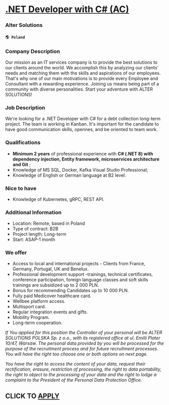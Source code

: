 # [.NET Developer with C# (AC)](https://www.remotewlb.com/apply/net-developer-with-c-ac)  
### Alter Solutions  
#### `🌎 Poland`  

### Company Description

Our mission as an IT services company is to provide the best solutions to our clients around the world. We accomplish this by analyzing our clients' needs and matching them with the skills and aspirations of our employees. That's why one of our main motivations is to provide every Employee and Consultant with a rewarding experience. Joining us means being part of a community with diverse personalities. Start your adventure with ALTER SOLUTIONS!

### Job Description

We're looking for a .NET Developer with C# for a debt collection long-term project. The team is working in Kanban. It's important for the candidate to have good communication skills, opennes, and be oriented to team work.

### Qualifications

  * **Minimum 2 years** of professional experience with **C# (.NET 8) with dependency injection, Entity framework, microservices architecture and Git** ;
  * Knowledge of MS SQL, Docker, Kafka Visual Studio Professional;
  * Knowledge of English or German language at B2 level.

### Nice to have

  * Knowledge of Kubernetes, gRPC, REST API.

### Additional Information

  * Location: Remote, based in Poland
  * Type of contract: B2B
  * Project length: Long-term 
  * Start: ASAP-1 month 

### We offer

  * Access to local and international projects - Clients from France, Germany, Portugal, UK and Benelux.
  * Professional development support -trainings, technical certificates, conference participation, foreign language classes and soft skills trainings are subsidized up to 2 000 PLN.
  * Bonus for recommending Candidates up to 10 000 PLN.
  * Fully paid Medicover healthcare card.
  * Wellbee platform access.
  * Multisport card.
  * Regular integration events and gifts.
  * Mobility Program.
  * Long-term cooperation.

_If You applied for this position the Controller of your personal will be ALTER SOLUTIONS POLSKA Sp. z o.o., with its registered office at ul. Emilii Plater 10/47, Warsaw. The personal data provided by you will be processed for the purpose of the recruitment process and for future recruitment processes. You will have the right too choose one or both options on next page._

 _You have the right to access the content of your data, request their rectification, erasure, restriction of processing, the right to data portability, the right to object to the processing of your data and the right to lodge a complaint to the President of the Personal Data Protection Office._

  
## CLICK TO [APPLY](https://www.remotewlb.com/apply/net-developer-with-c-ac)

